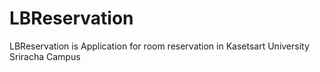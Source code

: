 # LBReservation
LBReservation is Application for room reservation in Kasetsart University Sriracha Campus
